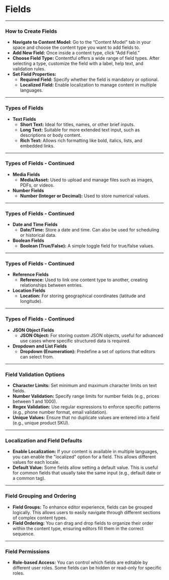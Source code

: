 <!-- Slide 1 -->
# Fields

---

<!-- Slide 2 -->
### How to Create Fields

- **Navigate to Content Model:** Go to the “Content Model” tab in your space and choose the content type you want to add fields to.
- **Add New Field:** Once inside a content type, click “Add Field.”
- **Choose Field Type:** Contentful offers a wide range of field types. After selecting a type, customize the field with a label, help text, and validation rules.
- **Set Field Properties:**
    - **Required Field:** Specify whether the field is mandatory or optional.
    - **Localized Field:** Enable localization to manage content in multiple languages.

---

<!-- Slide 3 -->
### Types of Fields

- **Text Fields**
    - **Short Text:** Ideal for titles, names, or other brief inputs.
    - **Long Text:** Suitable for more extended text input, such as descriptions or body content.
    - **Rich Text:** Allows rich formatting like bold, italics, lists, and embedded links.

---

<!-- Slide 4 -->
### Types of Fields - Continued

- **Media Fields**
    - **Media/Asset:** Used to upload and manage files such as images, PDFs, or videos.
- **Number Fields**
    - **Number (Integer or Decimal):** Used to store numerical values.

---

<!-- Slide 5 -->
### Types of Fields - Continued

- **Date and Time Fields**
    - **Date/Time:** Store a date and time. Can also be used for scheduling or historical data.
- **Boolean Fields**
    - **Boolean (True/False):** A simple toggle field for true/false values.

---

<!-- Slide 6 -->
### Types of Fields - Continued

- **Reference Fields**
    - **Reference:** Used to link one content type to another, creating relationships between entries.
- **Location Fields**
    - **Location:** For storing geographical coordinates (latitude and longitude).

---

<!-- Slide 7 -->
### Types of Fields - Continued

- **JSON Object Fields**
    - **JSON Object:** For storing custom JSON objects, useful for advanced use cases where specific structured data is required.
- **Dropdown and List Fields**
    - **Dropdown (Enumeration):** Predefine a set of options that editors can select from.

---

<!-- Slide 8 -->
### Field Validation Options

- **Character Limits:** Set minimum and maximum character limits on text fields.
- **Number Validation:** Specify range limits for number fields (e.g., prices between 1 and 1000).
- **Regex Validation:** Use regular expressions to enforce specific patterns (e.g., phone number format, email validation).
- **Unique Values:** Ensure that no duplicate values are entered into a field (e.g., unique product SKU).

---

<!-- Slide 9 -->
### Localization and Field Defaults

- **Enable Localization:** If your content is available in multiple languages, you can enable the "localized" option for a field. This allows different values for each locale.
- **Default Value:** Some fields allow setting a default value. This is useful for common fields that usually take the same input (e.g., default date or a common tag).

---

<!-- Slide 10 -->
### Field Grouping and Ordering

- **Field Groups:** To enhance editor experience, fields can be grouped logically. This allows users to easily navigate through different sections of complex content types.
- **Field Ordering:** You can drag and drop fields to organize their order within the content type, ensuring editors fill them in the correct sequence.

---

<!-- Slide 11 -->
### Field Permissions

- **Role-based Access:** You can control which fields are editable by different user roles. Some fields can be hidden or read-only for specific roles. 
